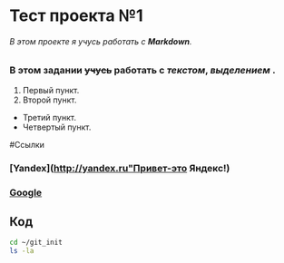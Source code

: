 # Тест проекта №1
###### В этом проекте я учусь работать с **Markdown**.

### В этом задании ~~учусь~~ работать с *текстом*, **_выделением_** .
1. Первый пункт.
2. Второй пункт.
* Третий пункт.
* Четвертый пункт.


#Ссылки
### [Yandex](http://yandex.ru"Привет-это Яндекс!)
### [Google](http://google.com)

## Код
``` bash
cd ~/git_init
ls -la
```
